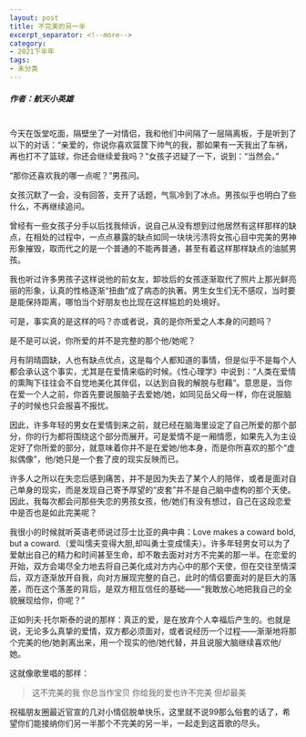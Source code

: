 ```yaml
---
layout: post
title: 不完美的另一半
excerpt_separator: <!--more-->
category: 
- 2021下半年
tags:
- 未分类
---
```


##### 作者：航天小英雄

<br>今天在饭堂吃面，隔壁坐了一对情侣，我和他们中间隔了一层隔离板，于是听到了以下的对话：“亲爱的，你说你喜欢篮筐下帅气的我，那如果有一天我出了车祸，再也打不了篮球，你还会继续爱我吗？”女孩子迟疑了一下，说到：“当然会。”

“那你还喜欢我的哪一点呢？”男孩问。

女孩沉默了一会，没有回答，支开了话题，气氛冷到了冰点。男孩似乎也明白了些什么，不再继续追问。

曾经有一些女孩子分手以后找我倾诉，说自己从没有想到过他居然有这样那样的缺点，在相处的过程中，一点点暴露的缺点如同一块块污渍将女孩心目中完美的男神形象摧毁，取而代之的是一个普通的不能再普通，甚至有着这样那样缺点的油腻男孩。

我也听过许多男孩子这样说他的前女友，卸妆后的女孩逐渐取代了照片上那光鲜亮丽的形象，认真的性格逐渐“扭曲”成了病态的执著。男生女生们无不感叹，当时要是能保持距离，哪怕当个好朋友也比现在这样尴尬的处境好。

可是，事实真的是这样的吗？亦或者说，真的是你所爱之人本身的问题吗？

是不是可以说，你所爱的并不是完整的那个他/她呢？

月有阴晴圆缺，人也有缺点优点，这是每个人都知道的事情，但是似乎不是每个人都会承认这个事实，尤其是在爱情来临的时候。《性心理学》中说到：“人类在爱情的熏陶下往往会不自觉地美化其伴侣，以达到自我的解脱与慰藉”。意思是，当你在爱一个人之前，你首先要说服脑子去爱她/她，如同见岳父母一样，你在说服脑子的时候也只会报喜不报忧。

因此，许多年轻的男女在爱情到来之前，就已经在脑海里设定了自己所爱的那个部分，你的行为都将围绕这个部分而展开。可是爱情不是一厢情愿，如果先入为主设定好了你所爱的部分，就意味着你并不是在爱她/他本身，而是你所喜欢的那个“虚拟偶像”，他/她只是一个套了皮的现实反映而已。

许多人之所以在失恋后感到痛苦，并不是因为失去了某个人的陪伴，或者是面对自己单身的现实，而是发现自己寄予厚望的“皮套”并不是自己脑中虚构的那个天使。因此，我每次都会问那些失恋的男孩女孩，他/她们有没有想过，自己在这段恋爱中是否也是如此完美呢？

我很小的时候就听英语老师说过莎士比亚的典中典：Love makes a coward bold, but a coward.（爱叫懦夫变得大胆,却叫勇士变成懦夫）。许多年轻男女可以为了爱献出自己的精力和时间甚至生命，却不敢去面对对方不完美的那一半。在恋爱的开始，双方会竭尽全力地去将自己美化成对方内心中的那个天使，但在交往至情深后，双方逐渐放开自我，向对方展现完整的自己，此时的情侣要面对的是巨大的落差，而在这个落差的背后，是双方相互信任的基础——“我敢放心地把我自己的全貌展现给你，你呢？”

正如列夫·托尔斯泰的说的那样：真正的爱，是在放弃个人幸福后产生的。也就是说，无论多么真挚的爱情，双方都必须面对，或者说经历一个过程——渐渐地将那个完美的他/她剥离出来，用一个现实的他/她代替，并且说服大脑继续喜欢他/她。

这就像歌里唱的那样：

> 这不完美的我
> 你总当作宝贝
> 你给我的爱也许不完美
> 但却最美

祝福朋友圈最近官宣的几对小情侣脱单快乐，这里就不说99那么俗套的话了，希望你们能接纳你们另一半那个不完美的另一半，一起走到这首歌的尽头。